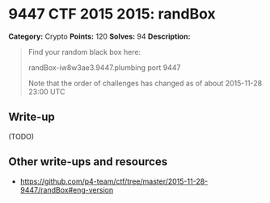 # 9447 CTF 2015 2015: randBox

**Category:** Crypto
**Points:** 120
**Solves:** 94
**Description:**

> Find your random black box here:
> 
> randBox-iw8w3ae3.9447.plumbing port 9447
> 
> Note that the order of challenges has changed as of about 2015-11-28 23:00 UTC


## Write-up

(TODO)

## Other write-ups and resources

* <https://github.com/p4-team/ctf/tree/master/2015-11-28-9447/randBox#eng-version>
